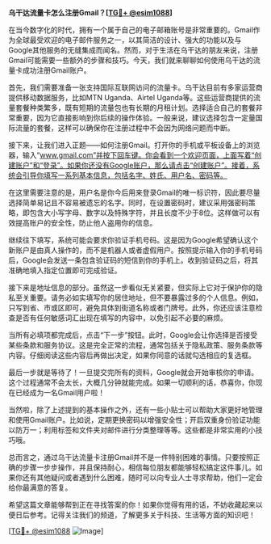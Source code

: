 **乌干达流量卡怎么注册Gmail？[[TG💪+ @esim1088](https://t.me/s/esim1088)]**

在当今数字化的时代，拥有一个属于自己的电子邮箱账号是非常重要的。Gmail作为全球最受欢迎的电子邮件服务之一，以其简洁的设计、强大的功能以及与Google其他服务的无缝集成而闻名。然而，对于生活在乌干达的朋友来说，注册Gmail可能需要一些额外的步骤和技巧。今天，我们就来聊聊如何使用乌干达的流量卡成功注册Gmail账户。

首先，我们需要准备一张支持国际互联网访问的流量卡。乌干达目前有多家运营商提供移动数据服务，比如MTN Uganda、Airtel Uganda等。这些运营商提供的流量套餐种类繁多，既有短期的流量包也有长期的月租计划。选择适合自己的套餐非常重要，因为它直接影响到你后续的操作体验。一般来说，建议选择包含一定量国际流量的套餐，这样可以确保你在注册过程中不会因为网络问题而中断。

接下来，让我们进入正题——如何注册Gmail。打开你的手机或平板设备上的浏览器，输入“www.gmail.com”并按下回车键。你会看到一个欢迎页面，上面写着“创建账户”和“登录”。如果你还没有Google账户，那么请点击“创建账户”。接着，系统会引导你填写一系列基本信息，包括名字、姓氏、用户名、密码等。

在这里需要注意的是，用户名是你今后用来登录Gmail的唯一标识符，因此要尽量选择简单易记且不容易被遗忘的名字。同时，在设置密码时，建议采用强密码策略，即包含大小写字母、数字以及特殊字符，并且长度不少于8位。这样做可以有效提高账户的安全性，防止他人盗用你的信息。

继续往下填写，系统可能会要求你验证手机号码。这是因为Google希望确认这个新账户是由真人操作的，而不是机器人或者虚假用户。按照提示输入你的手机号码后，Google会发送一条包含验证码的短信到你的手机上。收到验证码之后，将其准确地填入指定位置即可完成验证。

接下来是地址信息的部分。虽然这一步看似无关紧要，但实际上它对于保护你的隐私至关重要。请务必如实填写你的居住地址，但不要暴露过多的个人信息。例如，只写到省、市或区即可，避免具体到街道名称或者门牌号。此外，你还应该注意检查是否有任何敏感词汇出现在填写的内容中，以免引起不必要的麻烦。

当所有必填项都完成后，点击“下一步”按钮。此时，Google会让你选择是否接受某些条款和服务协议。这是完全正常的流程，通常包括关于隐私政策、服务条款等内容。仔细阅读这些内容后再做出决定，如果你同意的话就勾选相应的复选框。

最后一步就是等待了！一旦提交完所有的资料，Google就会开始审核你的申请。这个过程通常不会太长，大概几分钟就能完成。如果一切顺利的话，恭喜你，你现在已经成为一名Gmail用户啦！

当然啦，除了上述提到的基本操作之外，还有一些小贴士可以帮助大家更好地管理和使用Gmail账户。比如说，定期更换密码以增强安全性；开启双重身份验证功能以防万一；利用标签和文件夹对邮件进行分类整理等等。这些都是非常实用的小技巧哦。

总而言之，通过乌干达流量卡注册Gmail并不是一件特别困难的事情。只要按照正确的步骤一步步操作，并且保持耐心，相信每位朋友都能够轻松搞定这件事儿。如果你还有其他疑问或者遇到什么困难，随时可以向专业人士寻求帮助，他们一定会给你最满意的答复。

希望这篇文章能够帮到正在寻找答案的你！如果你觉得有用的话，不妨收藏起来以便日后参考。记得关注我们的频道，了解更多关于科技、生活等方面的知识吧！

[[TG💪+ @esim1088](https://t.me/s/esim1088) ![Image](https://i.postimg.cc/4NQfJmqS/Snipaste-2025-05-13-00-14-12.png)]